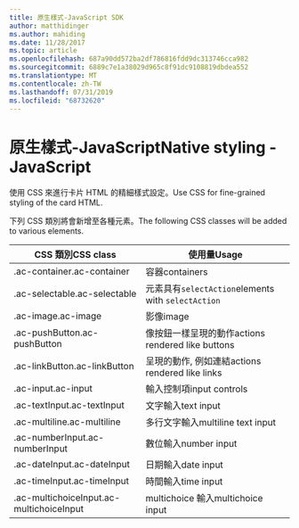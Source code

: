 ```yaml
---
title: 原生樣式-JavaScript SDK
author: matthidinger
ms.author: mahiding
ms.date: 11/28/2017
ms.topic: article
ms.openlocfilehash: 687a90dd572ba2df786816fdd9dc313746cca982
ms.sourcegitcommit: 6889c7e1a38029d965c8f91dc9108819dbdea552
ms.translationtype: MT
ms.contentlocale: zh-TW
ms.lasthandoff: 07/31/2019
ms.locfileid: "68732620"
---
```

# <a name="native-styling---javascript"></a><span data-ttu-id="dd0ad-102">原生樣式-JavaScript</span><span class="sxs-lookup"><span data-stu-id="dd0ad-102">Native styling - JavaScript</span></span>

<span data-ttu-id="dd0ad-103">使用 CSS 來進行卡片 HTML 的精細樣式設定。</span><span class="sxs-lookup"><span data-stu-id="dd0ad-103">Use CSS for fine-grained styling of the card HTML.</span></span>

<span data-ttu-id="dd0ad-104">下列 CSS 類別將會新增至各種元素。</span><span class="sxs-lookup"><span data-stu-id="dd0ad-104">The following CSS classes will be added to various elements.</span></span>

| <span data-ttu-id="dd0ad-105">CSS 類別</span><span class="sxs-lookup"><span data-stu-id="dd0ad-105">CSS class</span></span> | <span data-ttu-id="dd0ad-106">使用量</span><span class="sxs-lookup"><span data-stu-id="dd0ad-106">Usage</span></span> |
|---|---|
| <span data-ttu-id="dd0ad-107">.ac-container</span><span class="sxs-lookup"><span data-stu-id="dd0ad-107">.ac-container</span></span> | <span data-ttu-id="dd0ad-108">容器</span><span class="sxs-lookup"><span data-stu-id="dd0ad-108">containers</span></span> |
| <span data-ttu-id="dd0ad-109">.ac-selectable</span><span class="sxs-lookup"><span data-stu-id="dd0ad-109">.ac-selectable</span></span>  | <span data-ttu-id="dd0ad-110">元素具有`selectAction`</span><span class="sxs-lookup"><span data-stu-id="dd0ad-110">elements with `selectAction`</span></span> |
| <span data-ttu-id="dd0ad-111">.ac-image</span><span class="sxs-lookup"><span data-stu-id="dd0ad-111">.ac-image</span></span> | <span data-ttu-id="dd0ad-112">影像</span><span class="sxs-lookup"><span data-stu-id="dd0ad-112">image</span></span> |
| <span data-ttu-id="dd0ad-113">.ac-pushButton</span><span class="sxs-lookup"><span data-stu-id="dd0ad-113">.ac-pushButton</span></span> | <span data-ttu-id="dd0ad-114">像按鈕一樣呈現的動作</span><span class="sxs-lookup"><span data-stu-id="dd0ad-114">actions rendered like buttons</span></span> |
| <span data-ttu-id="dd0ad-115">.ac-linkButton</span><span class="sxs-lookup"><span data-stu-id="dd0ad-115">.ac-linkButton</span></span>  | <span data-ttu-id="dd0ad-116">呈現的動作, 例如連結</span><span class="sxs-lookup"><span data-stu-id="dd0ad-116">actions rendered like links</span></span> |
| <span data-ttu-id="dd0ad-117">.ac-input</span><span class="sxs-lookup"><span data-stu-id="dd0ad-117">.ac-input</span></span> | <span data-ttu-id="dd0ad-118">輸入控制項</span><span class="sxs-lookup"><span data-stu-id="dd0ad-118">input controls</span></span>|
| <span data-ttu-id="dd0ad-119">.ac-textInput</span><span class="sxs-lookup"><span data-stu-id="dd0ad-119">.ac-textInput</span></span>| <span data-ttu-id="dd0ad-120">文字輸入</span><span class="sxs-lookup"><span data-stu-id="dd0ad-120">text input</span></span> |
| <span data-ttu-id="dd0ad-121">.ac-multiline</span><span class="sxs-lookup"><span data-stu-id="dd0ad-121">.ac-multiline</span></span> | <span data-ttu-id="dd0ad-122">多行文字輸入</span><span class="sxs-lookup"><span data-stu-id="dd0ad-122">multiline text input</span></span> |
| <span data-ttu-id="dd0ad-123">.ac-numberInput</span><span class="sxs-lookup"><span data-stu-id="dd0ad-123">.ac-numberInput</span></span> | <span data-ttu-id="dd0ad-124">數位輸入</span><span class="sxs-lookup"><span data-stu-id="dd0ad-124">number input</span></span>|
| <span data-ttu-id="dd0ad-125">.ac-dateInput</span><span class="sxs-lookup"><span data-stu-id="dd0ad-125">.ac-dateInput</span></span> | <span data-ttu-id="dd0ad-126">日期輸入</span><span class="sxs-lookup"><span data-stu-id="dd0ad-126">date input</span></span>|
| <span data-ttu-id="dd0ad-127">.ac-timeInput</span><span class="sxs-lookup"><span data-stu-id="dd0ad-127">.ac-timeInput</span></span> | <span data-ttu-id="dd0ad-128">時間輸入</span><span class="sxs-lookup"><span data-stu-id="dd0ad-128">time input</span></span> |
| <span data-ttu-id="dd0ad-129">.ac-multichoiceInput</span><span class="sxs-lookup"><span data-stu-id="dd0ad-129">.ac-multichoiceInput</span></span> | <span data-ttu-id="dd0ad-130">multichoice 輸入</span><span class="sxs-lookup"><span data-stu-id="dd0ad-130">multichoice input</span></span>|